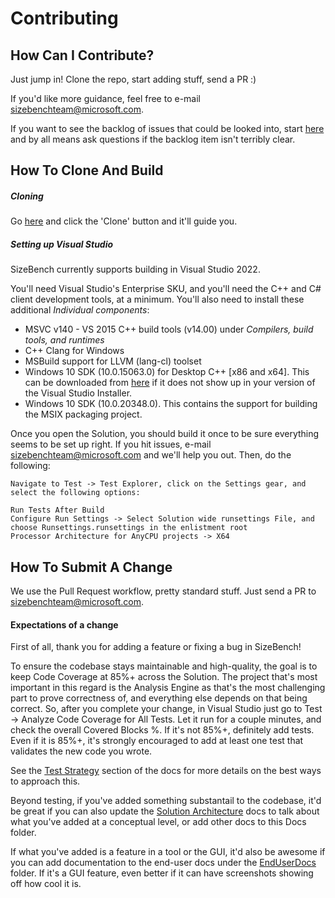 # Contributing

## How Can I Contribute?
Just jump in!  Clone the repo, start adding stuff, send a PR :)

If you'd like more guidance, feel free to e-mail [sizebenchteam@microsoft.com](mailto:sizebenchteam@microsoft.com).

If you want to see the backlog of issues that could be looked into,
start [here](https://msblox.visualstudio.com/DefaultCollection/SizeBench/_backlogs/backlog/SizeBench%20Team/Backlog%20items)
and by all means ask questions if the backlog item isn't terribly clear.

## How To Clone And Build
##### Cloning
Go [here](https://msblox.visualstudio.com/DefaultCollection/_git/SizeBench) and click
the 'Clone' button and it'll guide you.

##### Setting up Visual Studio
SizeBench currently supports building in Visual Studio 2022.

You'll need Visual Studio's Enterprise SKU, and you'll need the C++ and C# client development
tools, at a minimum. You'll also need to install these additional _Individual components_:

 - MSVC v140 - VS 2015 C++ build tools (v14.00) under _Compilers, build tools, and runtimes_
 - C++ Clang for Windows
 - MSBuild support for LLVM (lang-cl) toolset
 - Windows 10 SDK (10.0.15063.0) for Desktop C++ [x86 and x64]. This can be downloaded from 
   [here](https://developer.microsoft.com/en-us/windows/downloads/sdk-archive/) if it does not 
   show up in your version of the Visual Studio Installer.
 - Windows 10 SDK (10.0.20348.0). This contains the support for building the MSIX packaging project.

Once you open the Solution, you should build it once to be sure everything seems to be set
up right.  If you hit issues, e-mail [sizebenchteam@microsoft.com](mailto:sizebenchteam@microsoft.com) and we'll 
help you out. Then, do the following:
```
Navigate to Test -> Test Explorer, click on the Settings gear, and select the following options:

Run Tests After Build
Configure Run Settings -> Select Solution wide runsettings File, and choose Runsettings.runsettings in the enlistment root
Processor Architecture for AnyCPU projects -> X64
```

## How To Submit A Change
We use the Pull Request workflow, pretty standard stuff.  Just send a PR
to [sizebenchteam@microsoft.com](mailto:sizebenchteam@microsoft.com).

#### Expectations of a change
First of all, thank you for adding a feature or fixing a bug in SizeBench!

To ensure the codebase stays maintainable and high-quality, the goal is to keep Code Coverage
at 85%+ across the Solution.  The project that's most important in this regard is the Analysis
Engine as that's the most challenging part to prove correctness of, and everything else depends
on that being correct.  So, after you complete your change, in Visual Studio just go to Test -> 
Analyze Code Coverage for All Tests.  Let it run for a couple minutes, and check the overall 
Covered Blocks %.  If it's not 85%+, definitely add tests.  Even if it is 85%+, it's strongly
encouraged to add at least one test that validates the new code you wrote.

See the [Test Strategy](Test%20Strategy.md) section of the docs for more details on the
best ways to approach this.

Beyond testing, if you've added something substantail to the codebase, it'd be great if you
can also update the [Solution Architecture](Solution%20Architecture.md) docs to talk 
about what you've added at a conceptual level, or add other docs to this Docs folder.

If what you've added is a feature in a tool or the GUI, it'd also be awesome if you can add
documentation to the end-user docs under the [EndUserDocs](/EndUserDocs) folder. If it's a
GUI feature, even better if it can have screenshots showing off how cool it is.